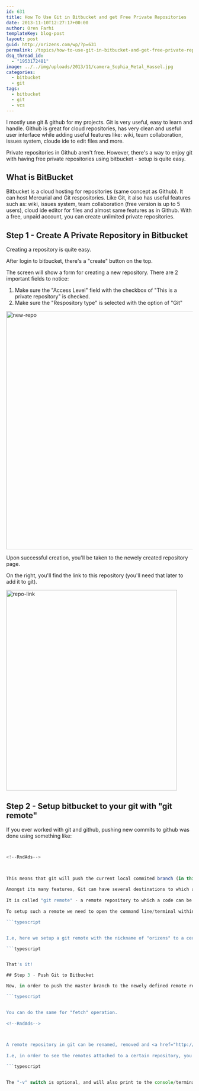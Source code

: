 ```yaml
---
id: 631
title: How To Use Git in Bitbucket and get Free Private Repositories
date: 2013-11-10T12:27:17+00:00
author: Oren Farhi 
templateKey: blog-post
layout: post
guid: http://orizens.com/wp/?p=631
permalink: /topics/how-to-use-git-in-bitbucket-and-get-free-private-repositories/
dsq_thread_id:
  - "1953172481"
image: ../../img/uploads/2013/11/camera_Sophia_Metal_Hassel.jpg
categories:
  - bitbucket
  - git
tags:
  - bitbucket
  - git
  - vcs
---
```

I mostly use git & github for my projects. Git is very useful, easy to learn and handle. Github is great for cloud repositories, has very clean and useful user interface while adding useful features like: wiki, team collaboration, issues system, cloude ide to edit files and more.
  
Private repositories in Github aren't free. However, there's a way to enjoy git with having free private repositories using bitbucket - setup is quite easy.<!--more-->

## What is BitBucket

Bitbucket is a cloud hosting for repositories (same concept as Github). It can host Mercurial and Git respositories. Like Git, it also has useful features such as: wiki, issues system, team collaboration (free version is up to 5 users), cloud ide editor for files and almost same features as in Github. With a free, unpaid account, you can create unlimited private repositories.
  
<!--RndAds-->

## Step 1 - Create A Private Repository in Bitbucket

Creating a repository is quite easy.
  
After login to bitbucket, there's a "create" button on the top.
  
The screen will show a form for creating a new repository. There are 2 important fields to notice:

  1. Make sure the "Access Level" field with the checkbox of "This is a private repository" is checked.
  2. Make sure the "Respository type" is selected with the option of "Git"

[<img class="aligncenter size-full wp-image-632" alt="new-repo" src=".../../img/uploads/2013/11/new-repo.png" width="635" height="644" srcset=".../../img/uploads/2013/11/new-repo.png 635w, .../../img/uploads/2013/11/new-repo-295x300.png 295w" sizes="(max-width: 635px) 100vw, 635px" />](.../../img/uploads/2013/11/new-repo.png)

Upon successful creation, you'll be taken to the newely created repository page.
  
On the right, you'll find the link to this repository (you'll need that later to add it to git).
  
<img class="aligncenter size-full wp-image-633" alt="repo-link" src=".../../img/uploads/2013/11/repo-link.png" width="461" height="542" srcset=".../../img/uploads/2013/11/repo-link.png 461w, .../../img/uploads/2013/11/repo-link-255x300.png 255w" sizes="(max-width: 461px) 100vw, 461px" />

## Step 2 - Setup bitbucket to your git with "git remote"

If you ever worked with git and github, pushing new commits to github was done using something like:

```typescript


<!--RndAds-->


  
This means that git will push the current local commited branch (in this case - "master")
  
Amongst its many features, Git can have several destinations to which a code can be pushed.
  
It is called "git remote" - a remote repository to which a code can be pushed.
  
To setup such a remote we need to open the command line/terminal within the folder of the git we want to setup, and use:

```typescript


I.e, here we setup a git remote with the nickname of "orizens" to a certain bitbucket url:

```typescript


That's it!

## Step 3 - Push Git to Bitbucket

Now, in order to push the master branch to the newely defined remote repository "orizens", we'll simply use:

```typescript


You can do the same for "fetch" operation.
  
<!--RndAds-->


  
A remote repository in git can be renamed, removed and <a href="http://git-scm.com/book/ch2-5.html" target="_blank">more</a>.
  
I.e, in order to see the remotes attached to a certain repository, you can use:

```typescript


The "-v" switch is optional, and will also print to the console/terminal the url of each remote.